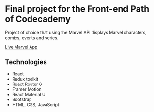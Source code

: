 # Final project for the Front-end Path of Codecademy

Project of choice that using the Marvel API displays Marvel characters, comics, events and series.

[Live Marvel App](https://marveloso.netlify.app/)

## Technologies

* React
* Redux toolkit
* React Router 6
* Framer Motion
* React Material UI
* Bootstrap
* HTML, CSS, JavaScript

